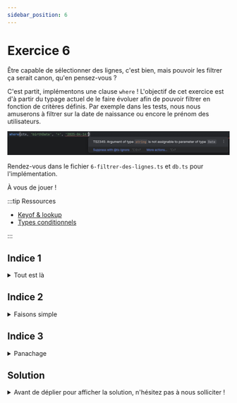 ```yaml
---
sidebar_position: 6
---
```


# Exercice 6

Être capable de sélectionner des lignes, c'est bien, mais pouvoir les filtrer ça serait canon, qu'en pensez-vous ?

C'est partit, implémentons une clause `where` ! L'objectif de cet exercice est d'à partir du typage actuel de le faire évoluer afin de pouvoir filtrer en fonction de critères définis.
Par exemple dans les tests, nous nous amuserons à filtrer sur la date de naissance ou encore le prénom des utilisateurs.

![where autocomplete](img/where_autocomplete.png)

Rendez-vous dans le fichier `6-filtrer-des-lignes.ts` et `db.ts` pour l'implémentation.

À vous de jouer !

:::tip Ressources

- [Keyof & lookup](../typescript/keyof-lookup.md)
- [Types conditionnels](../typescript/conditional-types.md)

:::

## Indice 1

<details>
  <summary>Tout est là</summary>

La signature de `where` dépend du type du contexte (en l'occurrence de _sélection_ dans une _table_ d'une base de donnée arbitraire) ainsi que du nom et du type de champ (qu'on peut déduire de la _table_) sur lequel le filtre sera appliqué.

</details>

## Indice 2

<details>
  <summary>Faisons simple</summary>

Pour le moment, nous n'implémentons qu'une clause d'égalité, un type littéral devrait faire l'affaire pour l'argument `operator` !

</details>

## Indice 3

<details>
  <summary>Panachage</summary>

Au final, on va utiliser ici beaucoup de choses qu'on a déjà pu aborder : _lookup types_, mots-clé _keyof_ ou _extends_.

</details>

## Solution

<details>
  <summary>Avant de déplier pour afficher la solution, n'hésitez pas à nous solliciter ! </summary>

```ts
type FilterableContext<DB> = SelectableContext<DB> & {
  _fields: (keyof DB[keyof DB])[] | "ALL";
};

type AnyFilterableContext = FilterableContext<any>;

export const where = <
  Ctx extends AnySelectableContext,
  Field extends keyof Ctx["$db"][Ctx["_table"]]
>(
  ctx: Ctx,
  field: Field,
  operator: "=",
  value: Ctx["$db"][Ctx["_table"]][Field]
) => ({
  ...ctx,
  _where: {
    field,
    operator,
    value,
  },
});
```

</details>
